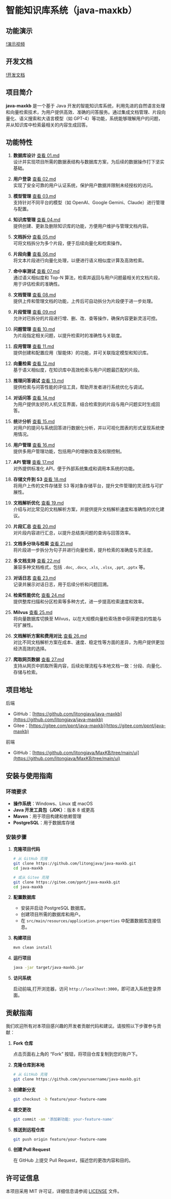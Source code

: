 # 智能知识库系统（java-maxkb）

## 功能演示

[!演示视频](https://www.bilibili.com/video/BV1yJU8YHEgg/?vd_source=69e3cff470444b21e8c322dddec00def)

## 开发文档

[!开发文档](https://www.tio-boot.com/zh/58_knowlege_base/01.html)

## 项目简介

**java-maxkb** 是一个基于 Java 开发的智能知识库系统，利用先进的自然语言处理和向量检索技术，为用户提供高效、准确的问答服务。通过集成文档管理、片段向量化、语义搜索和大语言模型（如 GPT-4）等功能，系统能够理解用户的问题，并从知识库中检索最相关的内容生成回答。

## 功能特性

1. **数据库设计** [查看 01.md](https://www.tio-boot.com/zh/58_knowlege_base/01.md)  
   设计并实现项目所需的数据表结构与数据库方案，为后续的数据操作打下坚实基础。

2. **用户登录** [查看 02.md](https://www.tio-boot.com/zh/58_knowlege_base/02.md)  
   实现了安全可靠的用户认证系统，保护用户数据并限制未经授权的访问。

3. **模型管理** [查看 03.md](https://www.tio-boot.com/zh/58_knowlege_base/03.md)  
   支持针对不同平台的模型（如 OpenAI、Google Gemini、Claude）进行管理与配置。

4. **知识库管理** [查看 04.md](https://www.tio-boot.com/zh/58_knowlege_base/04.md)  
   提供创建、更新及删除知识库的功能，方便用户维护与管理文档内容。

5. **文档拆分** [查看 05.md](https://www.tio-boot.com/zh/58_knowlege_base/05.md)  
   可将文档拆分为多个片段，便于后续向量化和检索操作。

6. **片段向量** [查看 06.md](https://www.tio-boot.com/zh/58_knowlege_base/06.md)  
   将文本片段进行向量化处理，以便进行语义相似度计算及高效检索。

7. **命中率测试** [查看 07.md](https://www.tio-boot.com/zh/58_knowlege_base/07.md)  
   通过语义相似度和 Top-N 算法，检索并返回与用户问题最相关的文档片段，用于评估检索的准确性。

8. **文档管理** [查看 08.md](https://www.tio-boot.com/zh/58_knowlege_base/08.md)  
   提供上传和管理文档的功能，上传后可自动拆分为片段便于进一步处理。

9. **片段管理** [查看 09.md](https://www.tio-boot.com/zh/58_knowlege_base/09.md)  
   允许对已拆分的片段进行增、删、改、查等操作，确保内容更新灵活可控。

10. **问题管理** [查看 10.md](https://www.tio-boot.com/zh/58_knowlege_base/10.md)  
    为片段指定相关问题，以提升检索时的准确性与关联度。

11. **应用管理** [查看 11.md](https://www.tio-boot.com/zh/58_knowlege_base/11.md)  
    提供创建和配置应用（智能体）的功能，并可关联指定模型和知识库。

12. **向量检索** [查看 12.md](https://www.tio-boot.com/zh/58_knowlege_base/12.md)  
    基于语义相似度，在知识库中高效检索与用户问题最匹配的片段。

13. **推理问答调试** [查看 13.md](https://www.tio-boot.com/zh/58_knowlege_base/13.md)  
    提供检索与问答性能的评估工具，帮助开发者进行系统优化与调试。

14. **对话问答** [查看 14.md](https://www.tio-boot.com/zh/58_knowlege_base/14.md)  
    为用户提供友好的人机交互界面，结合检索到的片段与用户问题实时生成回答。

15. **统计分析** [查看 15.md](https://www.tio-boot.com/zh/58_knowlege_base/15.md)  
    对用户的提问与系统回答进行数据化分析，并以可视化图表的形式呈现系统使用情况。

16. **用户管理** [查看 16.md](https://www.tio-boot.com/zh/58_knowlege_base/16.md)  
    提供多用户管理功能，包括用户的增删改查及权限控制。

17. **API 管理** [查看 17.md](https://www.tio-boot.com/zh/58_knowlege_base/17.md)  
    对外提供标准化 API，便于外部系统集成和调用本系统的功能。

18. **存储文件到 S3** [查看 18.md](https://www.tio-boot.com/zh/58_knowlege_base/18.md)  
    将用户上传的文件存储至 S3 等对象存储平台，提升文件管理的灵活性与可扩展性。

19. **文档解析优化** [查看 19.md](https://www.tio-boot.com/zh/58_knowlege_base/19.md)  
    介绍与对比常见的文档解析方案，并提供提升文档解析速度和准确性的优化建议。

20. **片段汇总** [查看 20.md](https://www.tio-boot.com/zh/58_knowlege_base/20.md)  
    对片段内容进行汇总，以提升总结类问题的查询与回答效率。

21. **文档多分块与检索** [查看 21.md](https://www.tio-boot.com/zh/58_knowlege_base/21.md)  
    将片段进一步拆分为句子并进行向量检索，提升检索的准确度与灵活度。

22. **多文档支持** [查看 22.md](https://www.tio-boot.com/zh/58_knowlege_base/22.md)  
    兼容多种文档格式，包括 `.doc`, `.docx`, `.xls`, `.xlsx`, `.ppt`, `.pptx` 等。

23. **对话日志** [查看 23.md](https://www.tio-boot.com/zh/58_knowlege_base/23.md)  
    记录并展示对话日志，用于后续分析和问题回溯。

24. **检索性能优化** [查看 24.md](https://www.tio-boot.com/zh/58_knowlege_base/24.md)  
    提供整库扫描和分区检索等多种方式，进一步提高检索速度和效率。

25. **Milvus** [查看 25.md](https://www.tio-boot.com/zh/58_knowlege_base/25.md)  
    将向量数据库切换至 Milvus，以在大规模向量检索场景中获得更佳的性能与可扩展性。

26. **文档解析方案和费用对比** [查看 26.md](https://www.tio-boot.com/zh/58_knowlege_base/26.md)  
    对比不同文档解析方案在成本、速度、稳定性等方面的差异，为用户提供更加经济高效的选择。

27. **爬取网页数据** [查看 27.md](https://www.tio-boot.com/zh/58_knowlege_base/27.md)  
    支持从网页中抓取所需内容，后续处理流程与本地文档一致：分段、向量化、存储与检索。

## 项目地址

后端
- GitHub：[https://github.com/litongjava/java-maxkb](https://github.com/litongjava/java-maxkb)
- Gitee：[https://gitee.com/ppnt/java-maxkb](https://gitee.com/ppnt/java-maxkb)

前端
- GitHub：[https://github.com/litongjava/MaxKB/tree/main/ui](https://github.com/litongjava/MaxKB/tree/main/ui)


## 安装与使用指南

### 环境要求

- **操作系统**：Windows、Linux 或 macOS
- **Java 开发工具包（JDK）**：版本 8 或更高
- **Maven**：用于项目构建和依赖管理
- **PostgreSQL**：用于数据库存储

### 安装步骤

1. **克隆项目代码**

   ```bash
   # 从 GitHub 克隆
   git clone https://github.com/litongjava/java-maxkb.git
   cd java-maxkb

   # 或从 Gitee 克隆
   git clone https://gitee.com/ppnt/java-maxkb.git
   cd java-maxkb
   ```

2. **配置数据库**

   - 安装并启动 PostgreSQL 数据库。
   - 创建项目所需的数据库和用户。
   - 在 `src/main/resources/application.properties` 中配置数据库连接信息。

3. **构建项目**

   ```bash
   mvn clean install
   ```

4. **运行项目**

   ```bash
   java -jar target/java-maxkb.jar
   ```

5. **访问系统**

   启动前端,打开浏览器，访问 `http://localhost:3000`，即可进入系统登录界面。

## 贡献指南

我们欢迎所有对本项目感兴趣的开发者贡献代码和建议。请按照以下步骤参与贡献：

1. **Fork 仓库**

   点击页面右上角的 “Fork” 按钮，将项目仓库复制到您的账户下。

2. **克隆仓库到本地**

   ```bash
   # 从 GitHub 克隆
   git clone https://github.com/yourusername/java-maxkb.git
   ```

3. **创建新分支**

   ```bash
   git checkout -b feature/your-feature-name
   ```

4. **提交更改**

   ```bash
   git commit -am '添加新功能: your-feature-name'
   ```

5. **推送到远程仓库**

   ```bash
   git push origin feature/your-feature-name
   ```

6. **创建 Pull Request**

   在 GitHub 上提交 Pull Request，描述您的更改内容和目的。

## 许可证信息

本项目采用 MIT 许可证，详细信息请参阅 [LICENSE](LICENSE) 文件。